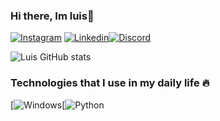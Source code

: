 ### Hi there, Im luis👋

[![Instagram](https://img.shields.io/badge/Instagram-E4405F?style=for-the-badge&logo=instagram&logoColor=white)](https://www.instagram.com/luislipe2/)
[![Linkedin](https://img.shields.io/badge/LinkedIn-0077B5?style=for-the-badge&logo=linkedin&logoColor=white)](https://www.linkedin.com/in/luis-felipe-dos-santos-b57606245/)[![Discord](https://img.shields.io/badge/Discord-7289DA?style=for-the-badge&logo=discord&logoColor=white)](https://discord.gg/RtwnvHQHyq)

![Luis GitHub stats](https://github-readme-stats.vercel.app/api?username=Luis-unk&show_icons=true&theme=dracula)


### Technologies that I use in my daily life 🔥
[![Windows](https://img.shields.io/badge/Windows-0078D6?style=for-the-badge&logo=windows&logoColor=white)[![Python](https://img.shields.io/badge/Python-3776AB?style=for-the-badge&logo=python&logoColor=white)
